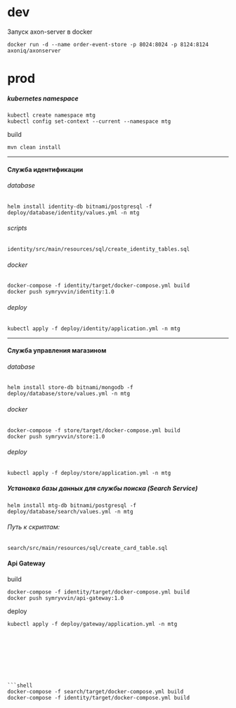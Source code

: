 # dev

Запуск axon-server в docker
```shell
docker run -d --name order-event-store -p 8024:8024 -p 8124:8124 axoniq/axonserver
```


# prod

##### kubernetes namespace
```shell
kubectl create namespace mtg
kubectl config set-context --current --namespace mtg
```
build
```shell
mvn clean install
```
---
#### Служба идентификации
###### database
```shell
helm install identity-db bitnami/postgresql -f deploy/database/identity/values.yml -n mtg
```
###### scripts
```
identity/src/main/resources/sql/create_identity_tables.sql
```
###### docker
```shell
docker-compose -f identity/target/docker-compose.yml build
docker push symryvvin/identity:1.0
```
###### deploy
```shell
kubectl apply -f deploy/identity/application.yml -n mtg
```
---
#### Служба управления магазином
###### database
```shell
helm install store-db bitnami/mongodb -f deploy/database/store/values.yml -n mtg
```
###### docker
```shell
docker-compose -f store/target/docker-compose.yml build
docker push symryvvin/store:1.0
```
###### deploy
```shell
kubectl apply -f deploy/store/application.yml -n mtg
```




##### Установка базы данных для службы поиска (Search Service)
```shell
helm install mtg-db bitnami/postgresql -f deploy/database/search/values.yml -n mtg
```
###### Путь к скриптам:
```
search/src/main/resources/sql/create_card_table.sql
```







#### Api Gateway
build
```shell
docker-compose -f identity/target/docker-compose.yml build
docker push symryvvin/api-gateway:1.0
```
deploy
```shell
kubectl apply -f deploy/gateway/application.yml -n mtg









```shell
docker-compose -f search/target/docker-compose.yml build
docker-compose -f identity/target/docker-compose.yml build
```